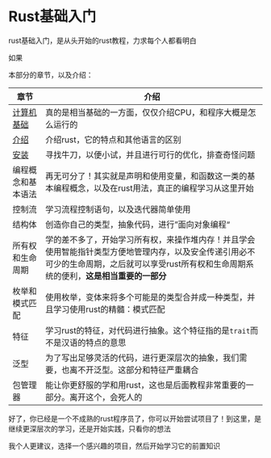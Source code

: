 # Rust基础入门

rust基础入门，是从头开始的rust教程，力求每个人都看明白

如果

本部分的章节，以及介绍：

| 章节 | 介绍 | 
| --- | --- |
| [计算机基础](computer.md) | 真的是相当基础的一方面，仅仅介绍CPU，和程序大概是怎么运行的 |
| [介绍](./install.md#编程语言-rust)   | 介绍rust，它的特点和其他语言的区别 |
| [安装](./install.md#安装)   | 寻找牛刀，以便小试，并且进行可行的优化，排查奇怪问题 |
| 编程概念和基本语法| 再无可分了！其实就是声明和使用变量，和函数这一类的基本编程概念，以及在rust用法，真正的编程学习从这里开始 |
| 控制流 | 学习流程控制语句，以及迭代器简单使用 |
| 结构体 | 创造你自己的类型，抽象代码，进行”面向对象编程“ | 
| 所有权和生命周期 | 学的差不多了，开始学习所有权，来操作堆内存！并且学会使用智能指针类型方便地管理内存，以及安全传递引用必不可少的生命周期，之后就可以享受rust所有权和生命周期系统的便利，**这是相当重要的一部分** |
| 枚举和模式匹配 | 使用枚举，变体来将多个可能是的类型合并成一种类型，并且学习使用rust的精髓：模式匹配 |
| 特征   | 学习rust的特征，对代码进行抽象。这个特征指的是`trait`而不是汉语的特点的意思 |
| 泛型   | 为了写出足够灵活的代码，进行更深层次的抽象，我们需要，也离不开泛型。这部分和特征严重耦合 |
| 包管理器| 能让你更舒服的学和用rust，这也是后面教程非常重要的一部分。离开这个，会死人的 | 

好了，你已经是一个不成熟的rust程序员了，你可以开始尝试项目了！到这里，是继续更深层次的学习，还是开始实践，只看你的想法

我个人更建议，选择一个感兴趣的项目，然后开始学习它的前置知识
